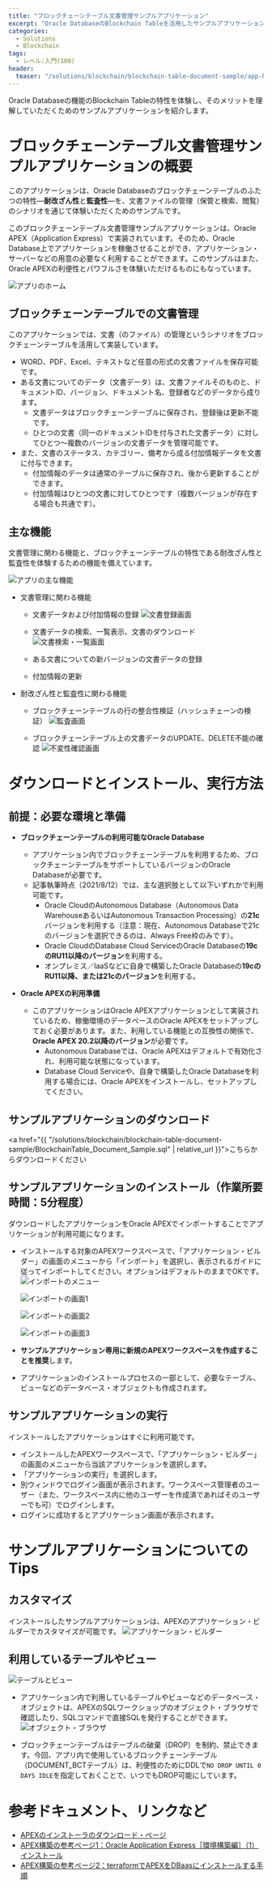 ```yaml
---
title: "ブロックチェーンテーブル文書管理サンプルアプリケーション"
excerpt: "Oracle DatabaseのBlockchain Tableを活用したサンプルアプリケーションのご紹介です。"
categories:
  - Solutions
  - Blockchain
tags:
  - レベル:入門(100)
header:
  teaser: "/solutions/blockchain/blockchain-table-document-sample/app-home.png"
---
```


Oracle Databaseの機能のBlockchain Tableの特性を体験し、そのメリットを理解していただくためのサンプルアプリケーションを紹介します。

# ブロックチェーンテーブル文書管理サンプルアプリケーションの概要

このアプリケーションは、Oracle Databaseのブロックチェーンテーブルのふたつの特性―**耐改ざん性**と**監査性**―を、文書ファイルの管理（保管と検索、閲覧）のシナリオを通じて体験いただくためのサンプルです。

このブロックチェーンテーブル文書管理サンプルアプリケーションは、Oracle APEX（Application Express）で実装されています。そのため、Oracle Database上でアプリケーションを稼働させることができ、アプリケーション・サーバーなどの用意の必要なく利用することができます。このサンプルはまた、Oracle APEXの利便性とパワフルさを体験いただけるものにもなっています。

![アプリのホーム](app-home.png)

## ブロックチェーンテーブルでの文書管理

このアプリケーションでは、文書（のファイル）の管理というシナリオをブロックチェーンテーブルを活用して実装しています。
- WORD、PDF、Excel、テキストなど任意の形式の文書ファイルを保存可能です。
- ある文書についてのデータ（文書データ）は、文書ファイルそのものと、ドキュメントID、バージョン、ドキュメント名、登録者などのデータから成ります。
  - 文書データはブロックチェーンテーブルに保存され、登録後は更新不能です。
  - ひとつの文書（同一のドキュメントIDを付与された文書データ）に対してひとつ～複数のバージョンの文書データを管理可能です。
- また、文書のステータス、カテゴリー、備考から成る付加情報データを文書に付与できます。
  - 付加情報のデータは通常のテーブルに保存され、後から更新することができます。
  - 付加情報はひとつの文書に対してひとつです（複数バージョンが存在する場合も共通です）。

## 主な機能

文書管理に関わる機能と、ブロックチェーンテーブルの特性である耐改ざん性と監査性を体験するための機能を備えています。

![アプリの主な機能](slide-app-features.png)

- 文書管理に関わる機能
  - 文書データおよび付加情報の登録
  ![文書登録画面](app-register.png)

  - 文書データの検索、一覧表示、文書のダウンロード
  ![文書検索・一覧画面](app-report-latest.png)

  - ある文書についての新バージョンの文書データの登録
  - 付加情報の更新
- 耐改ざん性と監査性に関わる機能
  - ブロックチェーンテーブルの行の整合性検証（ハッシュチェーンの検証）
  ![監査画面](app-audit.png)

  - ブロックチェーンテーブル上の文書データのUPDATE、DELETE不能の確認
  ![不変性確認画面](app-delete-error.png)

# ダウンロードとインストール、実行方法

## 前提：必要な環境と準備

- **ブロックチェーンテーブルの利用可能なOracle Database**
  - アプリケーション内でブロックチェーンテーブルを利用するため、ブロックチェーンテーブルをサポートしているバージョンのOracle Databaseが必要です。
  - 記事執筆時点（2021/8/12）では、主な選択肢として以下いずれかで利用可能です。
      - Oracle CloudのAutonomous Database（Autonomous Data WarehouseあるいはAutonomous Transaction Processing）の**21c**バージョンを利用する（注意：現在、Autonomous Databaseで21cのバージョンを選択できるのは、Always Free枠のみです）。
      - Oracle CloudのDatabase Cloud ServiceのOracle Databaseの**19cのRU11以降のバージョン**を利用する。
      - オンプレミス／IaaSなどに自身で構築したOracle Databaseの**19cのRU11以降、または21cのバージョン**を利用する。

- **Oracle APEXの利用準備**
  - このアプリケーションはOracle APEXアプリケーションとして実装されているため、稼働環境のデータベースのOracle APEXをセットアップしておく必要があります。また、利用している機能との互換性の関係で、**Oracle APEX 20.2以降のバージョン**が必要です。
    - Autonomous Databaseでは、Oracle APEXはデフォルトで有効化され、利用可能な状態になっています。
    - Database Cloud Serviceや、自身で構築したOracle Databaseを利用する場合には、Oracle APEXをインストールし、セットアップしてください。

## サンプルアプリケーションのダウンロード

<a href="{{ "/solutions/blockchain/blockchain-table-document-sample/BlockchainTable_Document_Sample.sql" | relative_url }}">こちらからダウンロードください</a>

## サンプルアプリケーションのインストール（作業所要時間：5分程度）

ダウンロードしたアプリケーションをOracle APEXでインポートすることでアプリケーションが利用可能になります。
- インストールする対象のAPEXワークスペースで、「アプリケーション・ビルダー」の画面のメニューから「インポート」を選択し、表示されるガイドに従ってインポートしてください。オプションはデフォルトのままでOKです。
  ![インポートのメニュー](APEX-menu-import.png)

  ![インポートの画面1](APEX-import-1.png)

  ![インポートの画面2](APEX-import-2.png)

  ![インポートの画面3](APEX-import-3.png)

- **サンプルアプリケーション専用に新規のAPEXワークスペースを作成することを推奨**します。
- アプリケーションのインストールプロセスの一部として、必要なテーブル、ビューなどのデータベース・オブジェクトも作成されます。

## サンプルアプリケーションの実行

インストールしたアプリケーションはすぐに利用可能です。
- インストールしたAPEXワークスペースで、「アプリケーション・ビルダー」の画面のメニューから当該アプリケーションを選択します。
- 「アプリケーションの実行」を選択します。
- 別ウィンドウでログイン画面が表示されます。ワークスペース管理者のユーザー（また、ワークスペース内に他のユーザーを作成済であればそのユーザーでも可）でログインします。
- ログインに成功するとアプリケーション画面が表示されます。

# サンプルアプリケーションについてのTips

## カスタマイズ

インストールしたサンプルアプリケーションは、APEXのアプリケーション・ビルダーでカスタマイズが可能です。
![アプリケーション・ビルダー](APEX-customize-app.png)

## 利用しているテーブルやビュー

![テーブルとビュー](slide-app-tables.png)

- アプリケーション内で利用しているテーブルやビューなどのデータベース・オブジェクトは、APEXのSQLワークショップのオブジェクト・ブラウザで確認したり、SQLコマンドで直接SQLを発行することができます。
  ![オブジェクト・ブラウザ](APEX-object-browser.png)

- ブロックチェーンテーブルはテーブルの破棄（DROP）を制約、禁止できます。今回、アプリ内で使用しているブロックチェーンテーブル（DOCUMENT_BCTテーブル）は、利便性のためにDDLで```NO DROP UNTIL 0 DAYS IDLE```を指定しておくことで、いつでもDROP可能にしています。

# 参考ドキュメント、リンクなど

- [APEXのインストーラのダウンロード・ページ](https://www.oracle.com/jp/tools/downloads/apex-downloads.html)
- [APEX構築の参考ページ1：Oracle Application Express［環境構築編］（1）インストール](https://www.ydc.co.jp/solution/standby/article/oracle_apex_1.html)
- [APEX構築の参考ページ2：terraformでAPEXをDBaasにインストールする手順](https://fullenergy.co.jp/tech-blog/apex_on_oci_database/)
